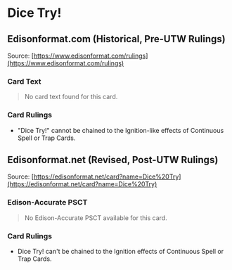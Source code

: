 # Dice Try!

## Edisonformat.com (Historical, Pre-UTW Rulings)

Source: [https://www.edisonformat.com/rulings](https://www.edisonformat.com/rulings)

### Card Text

> No card text found for this card.

### Card Rulings

*   "Dice Try!" cannot be chained to the Ignition-like effects of Continuous Spell or Trap Cards.

## Edisonformat.net (Revised, Post-UTW Rulings)

Source: [https://edisonformat.net/card?name=Dice%20Try](https://edisonformat.net/card?name=Dice%20Try)

### Edison-Accurate PSCT

> No Edison-Accurate PSCT available for this card.

### Card Rulings

*   Dice Try! can't be chained to the Ignition effects of Continuous Spell or Trap Cards.
            